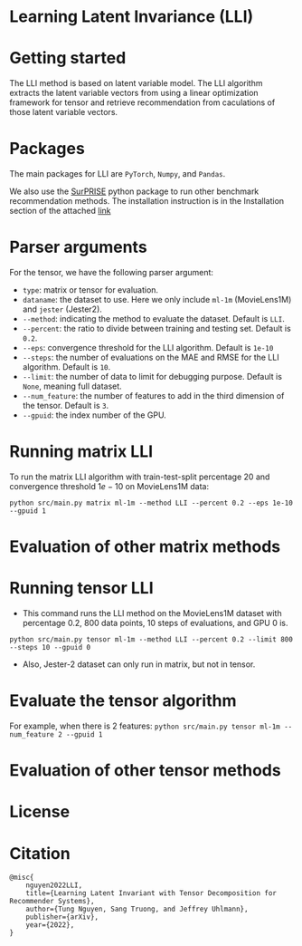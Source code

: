 # Learning Latent Invariance (LLI)

# Getting started

The LLI method is based on latent variable model. The LLI algorithm extracts the latent variable vectors from using a linear optimization framework for tensor and retrieve recommendation from caculations of those latent variable vectors.

# Packages

The main packages for LLI are ```PyTorch```, ```Numpy```, and ```Pandas```. 

We also use the [SurPRISE](http://surpriselib.com) python package to run other benchmark recommendation methods. The installation instruction is in the Installation section of the attached [link](https://github.com/NicolasHug/Surprise/tree/fa7455880192383f01475162b4cbd310d91d29ca)

# Parser arguments

For the tensor, we have the following parser argument:

* ```type```: matrix or tensor for evaluation.
* ```dataname```: the dataset to use. Here we only include ```ml-1m``` (MovieLens1M) and ```jester``` (Jester2).
* ```--method```: indicating the method to evaluate the dataset. Default is ```LLI```.
* ```--percent```: the ratio to divide between training and testing set. Default is ```0.2```.
* ```--eps```: convergence threshold for the LLI algorithm. Default is ```1e-10```
* ```--steps```: the number of evaluations on the MAE and RMSE for the LLI algorithm. Default is ```10```.
* ```--limit```: the number of data to limit for debugging purpose. Default is ```None```, meaning full dataset.
* ```--num_feature```: the number of features to add in the third dimension of the tensor. Default is ```3```.
* ```--gpuid```: the index number of the GPU. 


# Running matrix LLI

To run the matrix LLI algorithm with train-test-split percentage $20%$ and convergence threshold $1e-10$ on MovieLens1M data:

```python src/main.py matrix ml-1m --method LLI --percent 0.2 --eps 1e-10 --gpuid 1```

# Evaluation of other matrix methods


# Running tensor LLI

* This command runs the LLI method on the MovieLens1M dataset with percentage $0.2$, $800$ data points, $10$ steps of evaluations, and GPU 0 is.

```python src/main.py tensor ml-1m --method LLI --percent 0.2 --limit 800 --steps 10 --gpuid 0```

* Also, Jester-2 dataset can only run in matrix, but not in tensor. 

# Evaluate the tensor algorithm

For example, when there is 2 features:
```python src/main.py tensor ml-1m --num_feature 2 --gpuid 1```

# Evaluation of other tensor methods


# License


# Citation
```
@misc{
    nguyen2022LLI,
    title={Learning Latent Invariant with Tensor Decomposition for Recommender Systems},
    author={Tung Nguyen, Sang Truong, and Jeffrey Uhlmann},
    publisher={arXiv},
    year={2022},
}
```
